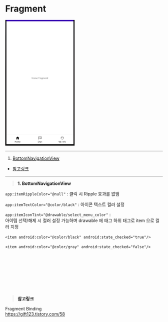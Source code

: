 # Fragment

<img src="https://github.com/HYUNJUNEPARK/ImageRepository/blob/master/androidUI/fragment_bottomNavigation.png" height="400"/>

---
1. <a href = "#content1">BottomNavigationView</a></br>

* <a href = "#ref">참고링크</a>
---
><a id = "content1">**1. BottomNavigationView**</a></br>


`app:itemRippleColor="@null"` : 클릭 시 Ripple 효과를 없앰</br>

`app:itemTextColor="@color/black"` : 아이콘 텍스트 컬러 설정</br>

`app:itemIconTint="@drawable/select_menu_color"` :</br>
아이템 선택/해제 시 컬러 설정 가능하며 drawable 에 <selector> 태그 하위 태그로 item 으로 컬러 지정</br>

`<item android:color="@color/black" android:state_checked="true"/>`</br>

`<item android:color="@color/gray" android:state_checked="false"/>`</br>

<br></br>
<br></br>
---

><a id = "ref">**참고링크**</a></br>

Fragment Binding</br>
https://gift123.tistory.com/58</br>
